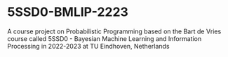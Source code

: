 # 5SSD0-BMLIP-2223
A course project on Probabilistic Programming based on the Bart de Vries course called 5SSD0 - Bayesian Machine Learning and Information Processing in 2022-2023 at TU Eindhoven, Netherlands
